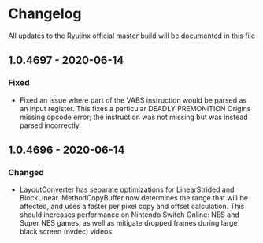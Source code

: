 # Changelog
All updates to the Ryujinx official master build will be documented in this file

## 1.0.4697 - 2020-06-14
### Fixed
- Fixed an issue where part of the VABS instruction would be parsed as an input register. This fixes a particular DEADLY PREMONITION Origins missing opcode error; the instruction was not missing but was instead parsed incorrectly. 

## 1.0.4696 - 2020-06-14
### Changed
- LayoutConverter has separate optimizations for LinearStrided and BlockLinear. MethodCopyBuffer now determines the range that will be affected, and uses a faster per pixel copy and offset calculation. This should increases performance on Nintendo Switch Online: NES and Super NES games, as well as mitigate dropped frames during large black screen (nvdec) videos.
